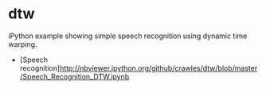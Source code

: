 dtw
===

iPython example showing simple speech recognition using dynamic time warping.

* [Speech recognition]http://nbviewer.ipython.org/github/crawles/dtw/blob/master/Speech_Recognition_DTW.ipynb
